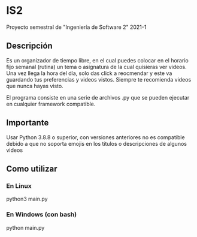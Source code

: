 # IS2
Proyecto semestral de "Ingeniería de Software 2" 2021-1

## Descripción
Es un organizador de tiempo libre, en el cual puedes colocar en el horario fijo semanal (rutina) un tema o asignatura de la cual quisieras ver videos. Una vez llega la hora del día, solo das click a reocmendar y este va guardando tus preferencias y videos vistos. Siempre te recomienda videos que nunca hayas visto.

El programa consiste en una serie de archivos .py que se pueden ejecutar en cualquier framework compatible.


## Importante
Usar Python 3.8.8 o superior, con versiones anteriores no es compatible debido a que no soporta emojis en los titulos o descripciones de algunos videos


## Como utilizar


### En Linux
python3 main.py


### En Windows (con bash)
python main.py
